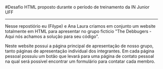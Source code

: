 #Desafio HTML proposto durante o período de treinamento da IN Junior UFF
<hr>
Nesse repostiório eu (Filype) e Ana Laura criamos em conjunto um website totalmente em HTML para apresentar no grupo ficticio "The Debbugers - Aqui nós achamos a solução para seu código".

Neste website possui a página principal de apresentação de nosso grupo, tanto páginas de apresentação individual dos integrantes. Em cada página pessoal possuiu um botão que levará para uma página de
contato pessoal na qual será possivel encontrar um formulário para contatar cada membro.
